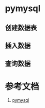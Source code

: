 # pymysql

## 创建数据表

## 插入数据

## 查询数据

# 参考文档
1. [pymysql](https://pymysql.readthedocs.io/en/latest/)